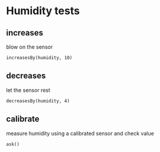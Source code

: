 # Humidity tests

## increases
    
blow on the sensor

    increasesBy(humidity, 10)

## decreases
    
let the sensor rest

    decreasesBy(humidity, 4)

## calibrate

measure humidity using a calibrated sensor and check value

    ask()
